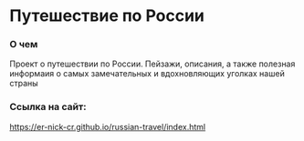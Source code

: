 # Путешествие по России

###  О чем

Проект о путешествии по России. Пейзажи, описания, а также полезная информаия о самых замечательных и вдохновляющих уголках нашей страны

### Ссылка на сайт:

https://er-nick-cr.github.io/russian-travel/index.html
